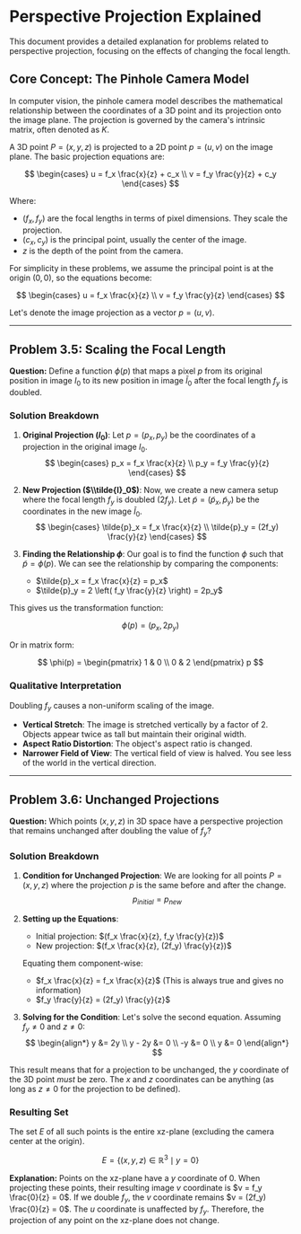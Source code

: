 # Perspective Projection Explained

This document provides a detailed explanation for problems related to perspective projection, focusing on the effects of changing the focal length.

## Core Concept: The Pinhole Camera Model

In computer vision, the pinhole camera model describes the mathematical relationship between the coordinates of a 3D point and its projection onto the image plane. The projection is governed by the camera's intrinsic matrix, often denoted as $K$.

A 3D point $P = (x, y, z)$ is projected to a 2D point $p = (u, v)$ on the image plane. The basic projection equations are:

$$
\begin{cases}
u = f_x \frac{x}{z} + c_x \\
v = f_y \frac{y}{z} + c_y
\end{cases}
$$

Where:
- $(f_x, f_y)$ are the focal lengths in terms of pixel dimensions. They scale the projection.
- $(c_x, c_y)$ is the principal point, usually the center of the image.
- $z$ is the depth of the point from the camera.

For simplicity in these problems, we assume the principal point is at the origin $(0, 0)$, so the equations become:

$$
\begin{cases}
u = f_x \frac{x}{z} \\
v = f_y \frac{y}{z}
\end{cases}
$$

Let's denote the image projection as a vector $p = (u, v)$.

---

## Problem 3.5: Scaling the Focal Length

**Question:** Define a function $\phi(p)$ that maps a pixel $p$ from its original position in image $I_0$ to its new position in image $\tilde{I}_0$ after the focal length $f_y$ is doubled.

### Solution Breakdown

1.  **Original Projection ($I_0$)**:
    Let $p = (p_x, p_y)$ be the coordinates of a projection in the original image $I_0$.
    $$
    \begin{cases}
p_x = f_x \frac{x}{z} \\
p_y = f_y \frac{y}{z}
\end{cases}
    $$

2.  **New Projection ($\\tilde{I}_0$)**:
    Now, we create a new camera setup where the focal length $f_y$ is doubled ($2f_y$). Let $\tilde{p} = (\tilde{p}_x, \tilde{p}_y)$ be the coordinates in the new image $\tilde{I}_0$.
    $$
    \begin{cases}
\tilde{p}_x = f_x \frac{x}{z} \\
\tilde{p}_y = (2f_y) \frac{y}{z}
\end{cases}
    $$

3.  **Finding the Relationship $\phi$**:
    Our goal is to find the function $\phi$ such that $\tilde{p} = \phi(p)$. We can see the relationship by comparing the components:
    - $\tilde{p}_x = f_x \frac{x}{z} = p_x$
    - $\tilde{p}_y = 2 \left( f_y \frac{y}{z} \right) = 2p_y$

This gives us the transformation function:

$$
\phi(p) = (p_x, 2p_y)
$$

Or in matrix form:

$$
\phi(p) = \begin{pmatrix} 1 & 0 \\ 0 & 2 \end{pmatrix} p
$$

### Qualitative Interpretation

Doubling $f_y$ causes a non-uniform scaling of the image.
- **Vertical Stretch**: The image is stretched vertically by a factor of 2. Objects appear twice as tall but maintain their original width.
- **Aspect Ratio Distortion**: The object's aspect ratio is changed.
- **Narrower Field of View**: The vertical field of view is halved. You see less of the world in the vertical direction.

---

## Problem 3.6: Unchanged Projections

**Question:** Which points $(x, y, z)$ in 3D space have a perspective projection that remains unchanged after doubling the value of $f_y$?

### Solution Breakdown

1.  **Condition for Unchanged Projection**:
    We are looking for all points $P = (x, y, z)$ where the projection $p$ is the same before and after the change.
    $$
    p_{initial} = p_{new}
    $$

2.  **Setting up the Equations**:
    - Initial projection: $(f_x \frac{x}{z}, f_y \frac{y}{z})$
    - New projection: $(f_x \frac{x}{z}, (2f_y) \frac{y}{z})$

    Equating them component-wise:
    - $f_x \frac{x}{z} = f_x \frac{x}{z}$ (This is always true and gives no information)
    - $f_y \frac{y}{z} = (2f_y) \frac{y}{z}$

3.  **Solving for the Condition**:
    Let's solve the second equation. Assuming $f_y \neq 0$ and $z \neq 0$:
    $$
    \begin{align*}
y &= 2y \\
y - 2y &= 0 \\
-y &= 0 \\
y &= 0
\end{align*}
    $$

This result means that for a projection to be unchanged, the $y$ coordinate of the 3D point *must* be zero. The $x$ and $z$ coordinates can be anything (as long as $z \neq 0$ for the projection to be defined).

### Resulting Set

The set $E$ of all such points is the entire xz-plane (excluding the camera center at the origin).

$$
E = \{ (x, y, z) \in \mathbb{R}^3 \mid y = 0 \}
$$

**Explanation:**
Points on the xz-plane have a $y$ coordinate of 0. When projecting these points, their resulting image $v$ coordinate is $v = f_y \frac{0}{z} = 0$. If we double $f_y$, the $v$ coordinate remains $v = (2f_y) \frac{0}{z} = 0$. The $u$ coordinate is unaffected by $f_y$. Therefore, the projection of any point on the xz-plane does not change.